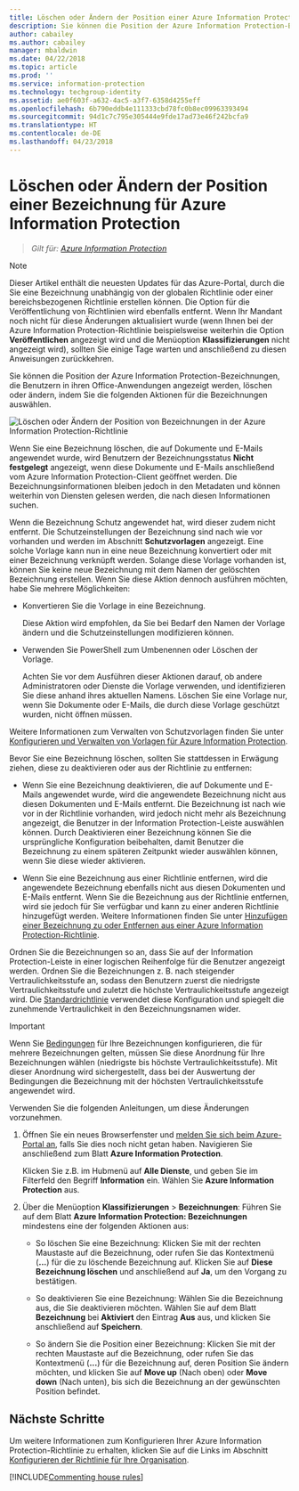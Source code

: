 ```yaml
---
title: Löschen oder Ändern der Position einer Azure Information Protection-Bezeichnung
description: Sie können die Position der Azure Information Protection-Bezeichnungen, die Benutzern angezeigt werden, löschen oder ändern.
author: cabailey
ms.author: cabailey
manager: mbaldwin
ms.date: 04/22/2018
ms.topic: article
ms.prod: ''
ms.service: information-protection
ms.technology: techgroup-identity
ms.assetid: ae0f603f-a632-4ac5-a3f7-6358d4255eff
ms.openlocfilehash: 6b790eddb4e111333cbd78fc0b8ec09963393494
ms.sourcegitcommit: 94d1c7c795e305444e9fde17ad73e46f242bcfa9
ms.translationtype: HT
ms.contentlocale: de-DE
ms.lasthandoff: 04/23/2018
---
```

# <a name="how-to-delete-or-reorder-a-label-for-azure-information-protection"></a>Löschen oder Ändern der Position einer Bezeichnung für Azure Information Protection

>*Gilt für: [Azure Information Protection](https://azure.microsoft.com/pricing/details/information-protection)*

>[!NOTE]
> Dieser Artikel enthält die neuesten Updates für das Azure-Portal, durch die Sie eine Bezeichnung unabhängig von der globalen Richtlinie oder einer bereichsbezogenen Richtlinie erstellen können. Die Option für die Veröffentlichung von Richtlinien wird ebenfalls entfernt. Wenn Ihr Mandant noch nicht für diese Änderungen aktualisiert wurde (wenn Ihnen bei der Azure Information Protection-Richtlinie beispielsweise weiterhin die Option **Veröffentlichen** angezeigt wird und die Menüoption **Klassifizierungen** nicht angezeigt wird), sollten Sie einige Tage warten und anschließend zu diesen Anweisungen zurückkehren.

Sie können die Position der Azure Information Protection-Bezeichnungen, die Benutzern in ihren Office-Anwendungen angezeigt werden, löschen oder ändern, indem Sie die folgenden Aktionen für die Bezeichnungen auswählen.

![Löschen oder Ändern der Position von Bezeichnungen in der Azure Information Protection-Richtlinie](../media/info-protect-contextmenu.png)

Wenn Sie eine Bezeichnung löschen, die auf Dokumente und E-Mails angewendet wurde, wird Benutzern der Bezeichnungsstatus **Nicht festgelegt** angezeigt, wenn diese Dokumente und E-Mails anschließend vom Azure Information Protection-Client geöffnet werden. Die Bezeichnungsinformationen bleiben jedoch in den Metadaten und können weiterhin von Diensten gelesen werden, die nach diesen Informationen suchen.

Wenn die Bezeichnung Schutz angewendet hat, wird dieser zudem nicht entfernt. Die Schutzeinstellungen der Bezeichnung sind nach wie vor vorhanden und werden im Abschnitt **Schutzvorlagen** angezeigt. Eine solche Vorlage kann nun in eine neue Bezeichnung konvertiert oder mit einer Bezeichnung verknüpft werden. Solange diese Vorlage vorhanden ist, können Sie keine neue Bezeichnung mit dem Namen der gelöschten Bezeichnung erstellen. Wenn Sie diese Aktion dennoch ausführen möchten, habe Sie mehrere Möglichkeiten:

- Konvertieren Sie die Vorlage in eine Bezeichnung. 
    
    Diese Aktion wird empfohlen, da Sie bei Bedarf den Namen der Vorlage ändern und die Schutzeinstellungen modifizieren können.

- Verwenden Sie PowerShell zum Umbenennen oder Löschen der Vorlage.
    
    Achten Sie vor dem Ausführen dieser Aktionen darauf, ob andere Administratoren oder Dienste die Vorlage verwenden, und identifizieren Sie diese anhand ihres aktuellen Namens. Löschen Sie eine Vorlage nur, wenn Sie Dokumente oder E-Mails, die durch diese Vorlage geschützt wurden, nicht öffnen müssen.

Weitere Informationen zum Verwalten von Schutzvorlagen finden Sie unter [Konfigurieren und Verwalten von Vorlagen für Azure Information Protection](configure-policy-templates.md).

Bevor Sie eine Bezeichnung löschen, sollten Sie stattdessen in Erwägung ziehen, diese zu deaktivieren oder aus der Richtlinie zu entfernen:
    
- Wenn Sie eine Bezeichnung deaktivieren, die auf Dokumente und E-Mails angewendet wurde, wird die angewendete Bezeichnung nicht aus diesen Dokumenten und E-Mails entfernt. Die Bezeichnung ist nach wie vor in der Richtlinie vorhanden, wird jedoch nicht mehr als Bezeichnung angezeigt, die Benutzer in der Information Protection-Leiste auswählen können. Durch Deaktivieren einer Bezeichnung können Sie die ursprüngliche Konfiguration beibehalten, damit Benutzer die Bezeichnung zu einem späteren Zeitpunkt wieder auswählen können, wenn Sie diese wieder aktivieren.

- Wenn Sie eine Bezeichnung aus einer Richtlinie entfernen, wird die angewendete Bezeichnung ebenfalls nicht aus diesen Dokumenten und E-Mails entfernt. Wenn Sie die Bezeichnung aus der Richtlinie entfernen, wird sie jedoch für Sie verfügbar und kann zu einer anderen Richtlinie hinzugefügt werden. Weitere Informationen finden Sie unter [Hinzufügen einer Bezeichnung zu oder Entfernen aus einer Azure Information Protection-Richtlinie](configure-policy-add-remove-label.md).

Ordnen Sie die Bezeichnungen so an, dass Sie auf der Information Protection-Leiste in einer logischen Reihenfolge für die Benutzer angezeigt werden. Ordnen Sie die Bezeichnungen z. B. nach steigender Vertraulichkeitsstufe an, sodass den Benutzern zuerst die niedrigste Vertraulichkeitsstufe und zuletzt die höchste Vertraulichkeitsstufe angezeigt wird. Die [Standardrichtlinie](configure-policy-default.md) verwendet diese Konfiguration und spiegelt die zunehmende Vertraulichkeit in den Bezeichnungsnamen wider.

> [!IMPORTANT]
>Wenn Sie [Bedingungen](configure-policy-classification.md) für Ihre Bezeichnungen konfigurieren, die für mehrere Bezeichnungen gelten, müssen Sie diese Anordnung für Ihre Bezeichnungen wählen (niedrigste bis höchste Vertraulichkeitsstufe). Mit dieser Anordnung wird sichergestellt, dass bei der Auswertung der Bedingungen die Bezeichnung mit der höchsten Vertraulichkeitsstufe angewendet wird.


Verwenden Sie die folgenden Anleitungen, um diese Änderungen vorzunehmen.

1. Öffnen Sie ein neues Browserfenster und [melden Sie sich beim Azure-Portal an](configure-policy.md#signing-in-to-the-azure-portal), falls Sie dies noch nicht getan haben. Navigieren Sie anschließend zum Blatt **Azure Information Protection**. 
    
    Klicken Sie z.B. im Hubmenü auf **Alle Dienste**, und geben Sie im Filterfeld den Begriff **Information** ein. Wählen Sie **Azure Information Protection** aus.

2. Über die Menüoption **Klassifizierungen** > **Bezeichnungen**: Führen Sie auf dem Blatt **Azure Information Protection: Bezeichnungen** mindestens eine der folgenden Aktionen aus: 

    - So löschen Sie eine Bezeichnung: Klicken Sie mit der rechten Maustaste auf die Bezeichnung, oder rufen Sie das Kontextmenü (**...**) für die zu löschende Bezeichnung auf. Klicken Sie auf **Diese Bezeichnung löschen** und anschließend auf **Ja**, um den Vorgang zu bestätigen. 

    - So deaktivieren Sie eine Bezeichnung: Wählen Sie die Bezeichnung aus, die Sie deaktivieren möchten. Wählen Sie auf dem Blatt **Bezeichnung** bei **Aktiviert** den Eintrag **Aus** aus, und klicken Sie anschließend auf **Speichern**.

    - So ändern Sie die Position einer Bezeichnung: Klicken Sie mit der rechten Maustaste auf die Bezeichnung, oder rufen Sie das Kontextmenü (**...**) für die Bezeichnung auf, deren Position Sie ändern möchten, und klicken Sie auf **Move up** (Nach oben) oder **Move down** (Nach unten), bis sich die Bezeichnung an der gewünschten Position befindet.  

## <a name="next-steps"></a>Nächste Schritte

Um weitere Informationen zum Konfigurieren Ihrer Azure Information Protection-Richtlinie zu erhalten, klicken Sie auf die Links im Abschnitt [Konfigurieren der Richtlinie für Ihre Organisation](configure-policy.md#configuring-your-organizations-policy).  

[!INCLUDE[Commenting house rules](../includes/houserules.md)]

